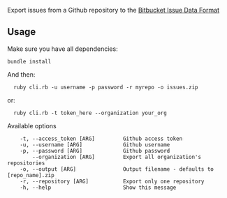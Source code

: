 Export issues from a Github repository to the [Bitbucket
Issue Data Format](https://confluence.atlassian.com/display/BITBUCKET/Export+or+Import+Issue+Data)

## Usage

Make sure you have all dependencies:
```
bundle install
```
And then: 
```
  ruby cli.rb -u username -p password -r myrepo -o issues.zip
```
 or:
```
  ruby cli.rb -t token_here --organization your_org
```
Available options
```
    -t, --access_token [ARG]         Github access token
    -u, --username [ARG]             Github username
    -p, --password [ARG]             Github password
        --organization [ARG]         Export all organization's repositories
    -o, --output [ARG]               Output filename - defaults to [repo_name].zip
    -r, --repository [ARG]           Export only one repository
    -h, --help                       Show this message
```
